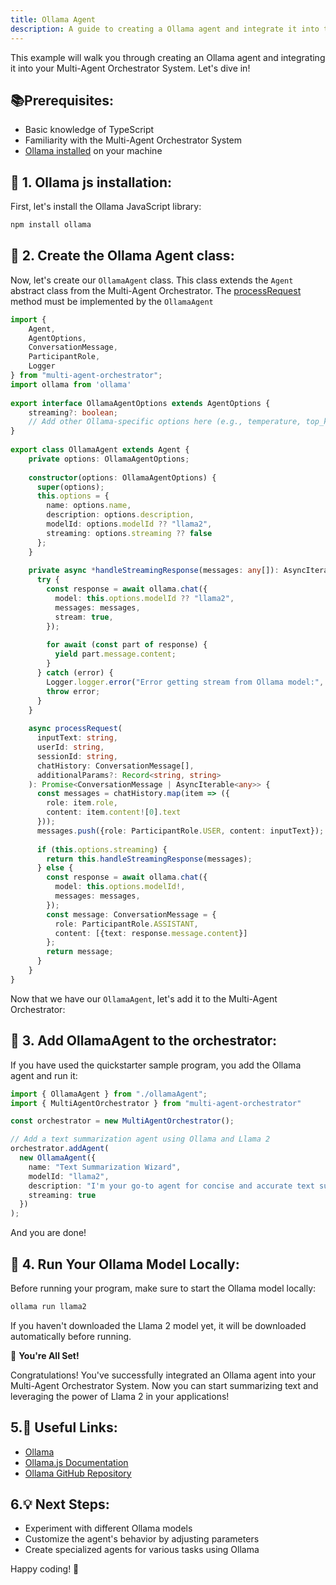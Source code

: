 ```yaml
---
title: Ollama Agent
description: A guide to creating a Ollama agent and integrate it into the Multi-Agent Orchestrator System.
---
```


This example will walk you through creating an Ollama agent and integrating it into your Multi-Agent Orchestrator System. 
Let's dive in!

## 📚Prerequisites:
- Basic knowledge of TypeScript
- Familiarity with the Multi-Agent Orchestrator System
- [Ollama installed](https://ollama.com/download) on your machine


## 💾 1. Ollama js installation:

First, let's install the Ollama JavaScript library:
```bash
npm install ollama
```

## 🧬 2. Create the Ollama Agent class:
Now, let's create our `OllamaAgent` class. This class extends the `Agent` abstract class from the Multi-Agent Orchestrator.
The [processRequest](../overview#abstract-method-processrequest) method must be implemented by the `OllamaAgent`

```typescript
import {
    Agent,
    AgentOptions,
    ConversationMessage,
    ParticipantRole,
    Logger
} from "multi-agent-orchestrator";
import ollama from 'ollama'
  
export interface OllamaAgentOptions extends AgentOptions {
    streaming?: boolean;
    // Add other Ollama-specific options here (e.g., temperature, top_k, top_p)
}
  
export class OllamaAgent extends Agent {
    private options: OllamaAgentOptions;
  
    constructor(options: OllamaAgentOptions) {
      super(options);
      this.options = {
        name: options.name,
        description: options.description,
        modelId: options.modelId ?? "llama2",
        streaming: options.streaming ?? false
      };
    }
  
    private async *handleStreamingResponse(messages: any[]): AsyncIterable<string> {
      try {
        const response = await ollama.chat({
          model: this.options.modelId ?? "llama2",
          messages: messages,
          stream: true,
        });
  
        for await (const part of response) {
          yield part.message.content;
        }
      } catch (error) {
        Logger.logger.error("Error getting stream from Ollama model:", error);
        throw error;
      }
    }
  
    async processRequest(
      inputText: string,
      userId: string,
      sessionId: string,
      chatHistory: ConversationMessage[],
      additionalParams?: Record<string, string>
    ): Promise<ConversationMessage | AsyncIterable<any>> {
      const messages = chatHistory.map(item => ({
        role: item.role,
        content: item.content![0].text
      }));
      messages.push({role: ParticipantRole.USER, content: inputText});
  
      if (this.options.streaming) {
        return this.handleStreamingResponse(messages);
      } else {
        const response = await ollama.chat({
          model: this.options.modelId!,
          messages: messages,
        });
        const message: ConversationMessage = {
          role: ParticipantRole.ASSISTANT, 
          content: [{text: response.message.content}]
        };
        return message;
      }
    }
}
```

Now that we have our `OllamaAgent`, let's add it to the Multi-Agent Orchestrator:


## 🔗 3. Add OllamaAgent to the orchestrator:

If you have used the quickstarter sample program, you add the Ollama agent and run it:

```typescript
import { OllamaAgent } from "./ollamaAgent";
import { MultiAgentOrchestrator } from "multi-agent-orchestrator"

const orchestrator = new MultiAgentOrchestrator();

// Add a text summarization agent using Ollama and Llama 2
orchestrator.addAgent(
  new OllamaAgent({
    name: "Text Summarization Wizard",
    modelId: "llama2",
    description: "I'm your go-to agent for concise and accurate text summaries!",
    streaming: true
  })
);
```

And you are done!


## 🏃 4. Run Your Ollama Model Locally:
Before running your program, make sure to start the Ollama model locally:
```bash
ollama run llama2
```
If you haven't downloaded the Llama 2 model yet, it will be downloaded automatically before running.

🎉 **You're All Set!**

Congratulations! You've successfully integrated an Ollama agent into your Multi-Agent Orchestrator System. Now you can start summarizing text and leveraging the power of Llama 2 in your applications!

## 5.🔗 **Useful Links:**

- [Ollama](https://ollama.com/)
- [Ollama.js Documentation](https://github.com/ollama/ollama-js)
- [Ollama GitHub Repository](https://github.com/ollama)

## 6.💡 **Next Steps:**

- Experiment with different Ollama models
- Customize the agent's behavior by adjusting parameters
- Create specialized agents for various tasks using Ollama

Happy coding! 🚀

